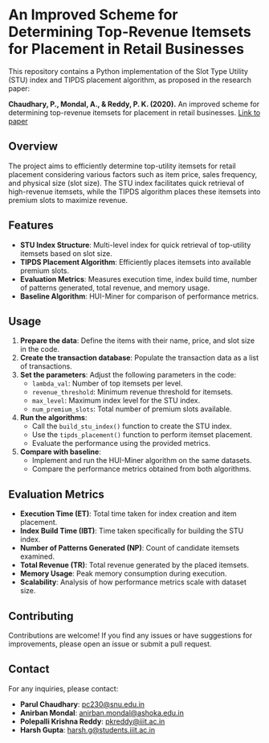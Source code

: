 # An Improved Scheme for Determining Top-Revenue Itemsets for Placement in Retail Businesses

This repository contains a Python implementation of the Slot Type Utility (STU) index and TIPDS placement algorithm, as proposed in the research paper:

**Chaudhary, P., Mondal, A., & Reddy, P. K. (2020).** An improved scheme for determining top-revenue itemsets for placement in retail businesses. [Link to paper](https://www.researchgate.net/publication/341746423_An_improved_scheme_for_determining_top-revenue_itemsets_for_placement_in_retail_businesses)

## Overview

The project aims to efficiently determine top-utility itemsets for retail placement considering various factors such as item price, sales frequency, and physical size (slot size). The STU index facilitates quick retrieval of high-revenue itemsets, while the TIPDS algorithm places these itemsets into premium slots to maximize revenue.


## Features

- **STU Index Structure**: Multi-level index for quick retrieval of top-utility itemsets based on slot size.
- **TIPDS Placement Algorithm**: Efficiently places itemsets into available premium slots.
- **Evaluation Metrics**: Measures execution time, index build time, number of patterns generated, total revenue, and memory usage.
- **Baseline Algorithm**: HUI-Miner for comparison of performance metrics.



## Usage

1. **Prepare the data**: Define the items with their name, price, and slot size in the code.
2. **Create the transaction database**: Populate the transaction data as a list of transactions.
3. **Set the parameters**: Adjust the following parameters in the code:
   * `lambda_val`: Number of top itemsets per level.
   * `revenue_threshold`: Minimum revenue threshold for itemsets.
   * `max_level`: Maximum index level for the STU index.
   * `num_premium_slots`: Total number of premium slots available.
4. **Run the algorithms**:
   * Call the `build_stu_index()` function to create the STU index.
   * Use the `tipds_placement()` function to perform itemset placement.
   * Evaluate the performance using the provided metrics.
5. **Compare with baseline**:
   * Implement and run the HUI-Miner algorithm on the same datasets.
   * Compare the performance metrics obtained from both algorithms.

## Evaluation Metrics



* **Execution Time (ET)**: Total time taken for index creation and item placement.
* **Index Build Time (IBT)**: Time taken specifically for building the STU index.
* **Number of Patterns Generated (NP)**: Count of candidate itemsets examined.
* **Total Revenue (TR)**: Total revenue generated by the placed itemsets.
* **Memory Usage**: Peak memory consumption during execution.
* **Scalability**: Analysis of how performance metrics scale with dataset size.

## Contributing

Contributions are welcome! If you find any issues or have suggestions for improvements, please open an issue or submit a pull request.



## Contact

For any inquiries, please contact:

* **Parul Chaudhary**: pc230@snu.edu.in
* **Anirban Mondal**: anirban.mondal@ashoka.edu.in
* **Polepalli Krishna Reddy**: pkreddy@iiit.ac.in
* **Harsh Gupta**: harsh.g@students.iiit.ac.in